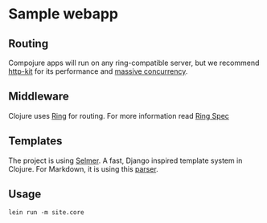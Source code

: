 # Sample webapp

## Routing
Compojure apps will run on any ring-compatible server, but we recommend [http-kit](http://www.http-kit.org/) for its performance and [massive concurrency](http://www.http-kit.org/600k-concurrent-connection-http-kit.html).

## Middleware
Clojure uses [Ring](https://github.com/ring-clojure/ring) for routing. For more information read [Ring Spec](https://github.com/mmcgrana/ring/blob/master/SPEC)

## Templates
The project is using [Selmer](https://github.com/yogthos/Selmer#usage). A fast, Django inspired template system in Clojure.
For Markdown, it is using this [parser](https://github.com/yogthos/markdown-clj).

## Usage
```
lein run -m site.core
```

